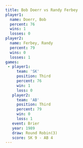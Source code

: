 ```yaml
---
title: Bob Doerr vs Randy Ferbey
player1:             
  name: Doerr, Bob   
  percent: 76        
  wins: 1            
  losses: 0          
player2:             
  name: Ferbey, Randy
  percent: 79        
  wins: 0            
  losses: 1          
games:
 - player1:         
     team: 'SK'     
     position: Third
     percent: 76    
     win: 1         
     loss: 0        
   player2:         
     team: 'AB'     
     position: Third
     percent: 79    
     win: 0         
     loss: 1        
   event: Brier        
   year: 1989          
   draw: Round Robin(3)
   score: SK 9 - AB 4  
---
```

